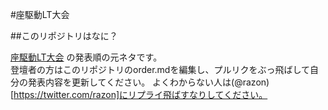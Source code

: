 #座駆動LT大会

##このリポジトリはなに？

[座駆動LT大会](http://gbdaitokai.doorkeeper.jp/events/12940) の発表順の元ネタです。  
登壇者の方はこのリポジトリのorder.mdを編集し、プルリクをぶっ飛ばして自分の発表内容を更新してください。
よくわからない人は(@razon)[https://twitter.com/razon]にリプライ飛ばすなりしてください。

